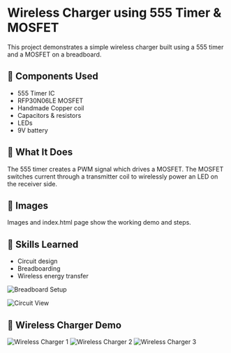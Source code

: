 # Wireless Charger using 555 Timer & MOSFET

This project demonstrates a simple wireless charger built using a 555 timer and a MOSFET on a breadboard.

## 🔧 Components Used
- 555 Timer IC
- RFP30N06LE MOSFET
- Handmade Copper coil 
- Capacitors & resistors
- LEDs
- 9V battery

## 🧪 What It Does
The 555 timer creates a PWM signal which drives a MOSFET. The MOSFET switches current through a transmitter coil to wirelessly power an LED on the receiver side.

## 📸 Images
Images and index.html page show the working demo and steps.

## 🧠 Skills Learned
- Circuit design
- Breadboarding
- Wireless energy transfer

![Breadboard Setup](images/resized_07A9B729-532C-4528-B6C7-7049F4D98275.jpeg)

![Circuit View](images/resized_8B192997-A8D3-4312-BD3C-94C1C65ED08A.jpeg)

## 🔋 Wireless Charger Demo

![Wireless Charger 1](images/88231087-BF73-4F55-9C26-68FB74A5548C.jpeg)
![Wireless Charger 2](images/A52A3B10-B591-4E70-B9D6-8A0353543CAA.jpeg)
![Wireless Charger 3](images/2691F71F-F2DB-4C8B-8F31-E65A5C5D3E38.jpeg)
